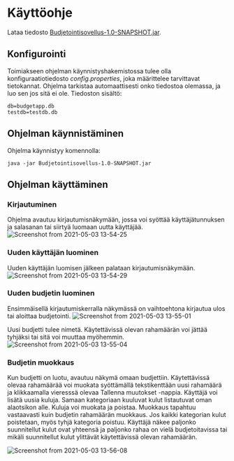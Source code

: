 # Käyttöohje

Lataa tiedosto  [Budjetointisovellus-1.0-SNAPSHOT.jar](https://github.com/alaanni/ot-harjoitustyo/releases/tag/loppupalautus).

## Konfigurointi

Toimiakseen ohjelman käynnistyshakemistossa tulee olla konfiguraatiotiedosto _config.properties_, joka määrittelee tarvittavat tietokannat. Ohjelma tarkistaa automaattisesti onko tiedostoa olemassa, ja luo sen jos sitä ei ole. 
Tiedoston sisältö: 
```
db=budgetapp.db
testdb=testdb.db
```

## Ohjelman käynnistäminen

Ohjelma käynnistyy komennolla: 
```
java -jar Budjetointisovellus-1.0-SNAPSHOT.jar
```

## Ohjelman käyttäminen

### Kirjautuminen
Ohjelma avautuu kirjautumisnäkymään, jossa voi syöttää käyttäjätunnuksen ja salasanan tai siirtyä luomaan uutta käyttäjää.
![Screenshot from 2021-05-03 13-54-25](https://user-images.githubusercontent.com/48988852/116892501-8f76b680-ac38-11eb-88dc-20c0db3ce060.png)

### Uuden käyttäjän luominen
Uuden käyttäjän luomisen jälkeen palataan kirjautumisnäkymään.
![Screenshot from 2021-05-03 13-54-29](https://user-images.githubusercontent.com/48988852/116892541-98678800-ac38-11eb-9339-e65784594763.png)

### Uuden budjetin luominen
Ensimmäisellä kirjautumiskerralla näkymässä on vaihtoehtona kirjautua ulos tai aloittaa budjetointi.
![Screenshot from 2021-05-03 13-55-01](https://user-images.githubusercontent.com/48988852/116892647-b46b2980-ac38-11eb-9387-6835232a58e9.png)

Uusi budjetti tulee nimetä. Käytettävissä olevan rahamäärän voi jättää tyhjäksi tai sitä voi muuttaa myöhemmin.
![Screenshot from 2021-05-03 13-55-04](https://user-images.githubusercontent.com/48988852/116892179-3870e180-ac38-11eb-95df-e05c2aa8b583.png)

### Budjetin muokkaus
Kun budjetti on luotu, avautuu näkymä omaan budjettiin. Käytettävissä olevaa rahamäärää voi muokata syöttämällä tekstikenttään uusi rahamäärä ja klikkaamalla vieresssä olevaa Tallenna muutokset -nappia. Käyttäjä voi lisätä uusia kuluja. Samaan kategoriaan kuuluvat kulut listautuvat oman alaotsikon alle. Kuluja voi muokata ja poistaa. Muokkaus tapahtuu vastaavasti kuin budjetin rahamäärän muokkaus. Jos kaikki kategorian kulut poistetaan, myös tyhjä kategoria poistuu. Käyttäjä näkee paljonko suunnitellut kulut ovat yhteensä ja paljonko rahaa on vielä budjetoitavissa tai mikäli suunnitellut kulut ylittävät käytettävissä olevan rahamäärän. 

![Screenshot from 2021-05-03 13-56-08](https://user-images.githubusercontent.com/48988852/117024939-1f813280-ad03-11eb-9c05-0906bc363780.png)




